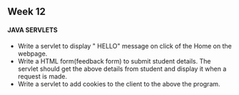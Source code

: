 ## Week 12
#### JAVA SERVLETS
- Write a servlet to display " HELLO" message on click of the Home on the webpage. 
- Write a HTML form(feedback form) to submit student details. The servlet should get the above details from student and display it when a request is made.
- Write a servlet to add cookies to the client to the above the program.  
